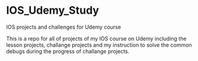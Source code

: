 # IOS_Udemy_Study
IOS projects and challenges for Udemy course

This is a repo for all of projects of my IOS course on Udemy including the lesson projects, challange projects and my instruction
to solve the common debugs during the progress of challange projects.
